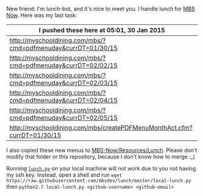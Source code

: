 New friend: I'm lunch-bot, and it's nice to meet you. I handle lunch for [MBS Now](https://mbsdev.github.io). Here was my last task:

I pushed these here at 05:01, 30 Jan 2015|
--- |
| http://myschooldining.com/mbs/?cmd=pdfmenuday&currDT=01/30/15
| http://myschooldining.com/mbs/?cmd=pdfmenuday&currDT=02/02/15
| http://myschooldining.com/mbs/?cmd=pdfmenuday&currDT=02/03/15
| http://myschooldining.com/mbs/?cmd=pdfmenuday&currDT=02/04/15
| http://myschooldining.com/mbs/?cmd=pdfmenuday&currDT=02/05/15
| http://myschooldining.com/mbs/createPDFMenuMonthAct.cfm?currDT=01/30/15
I also copied these new menus to [MBS-Now/Resources/Lunch](https://github.com/mbsdev/MBS-Now/tree/master/Resources/Lunch). Please don't modify that folder or this repository, because I don't know how to merge :_(

Running [`lunch.py`](https://github.com/mbsdev/lunch/blob/master/lunch.py) on your local machine will not work due to you not having my ssh key. Instead, open a shell and run `wget https://raw.githubusercontent.com/mbsdev/lunch/master/local-lunch.py` then `python2.7 local-lunch.py <github-username> <github-email>`